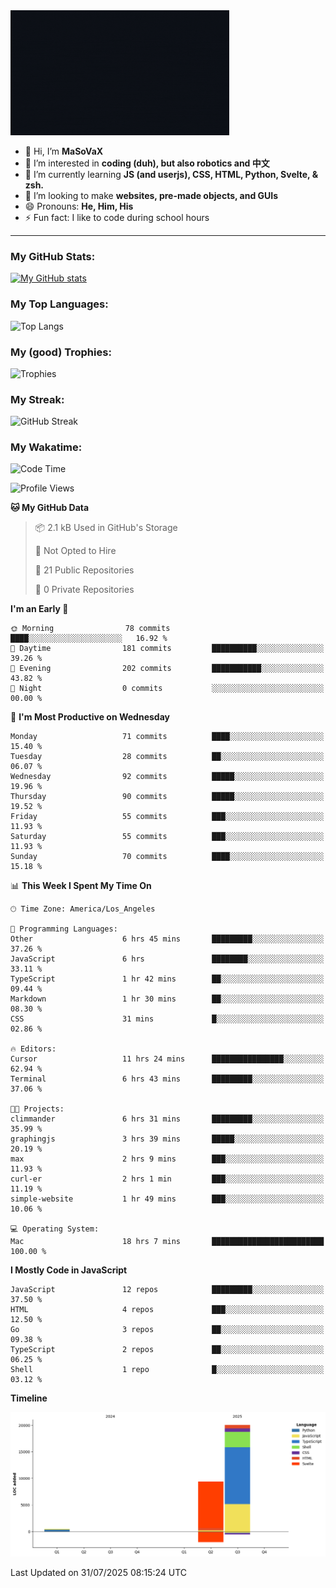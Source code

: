 <img src="profile-up.gif" alt="Profile Up" width="350px" height="200px">

- 👋 Hi, I’m **MaSoVaX**
- 👀 I’m interested in **coding (duh), but also robotics and 中文**
- 🌱 I’m currently learning **JS (and userjs), CSS, HTML, Python, Svelte, & zsh.**
- 💞️ I’m looking to make **websites, pre-made objects, and GUIs**
- 😄 Pronouns: **He, Him, His**
- ⚡ Fun fact: I like to code during school hours
  
---

### My GitHub Stats:
[![My GitHub stats](https://github-readme-stats.vercel.app/api?username=genzrizzcode&show_icons=true&theme=github_dark&hide_border=true&show=discussions_started,discussions_answered&rank_icon=percentile)](https://github.com/genZrizzCode)

### My Top Languages:
![Top Langs](https://github-readme-stats.vercel.app/api/top-langs/?username=genzrizzcode&langs_count=15&show_icons=true&theme=github_dark&hide_border=true&layout=compact)

### My (good) Trophies:
![Trophies](https://github-profile-trophy.vercel.app/?username=genzrizzcode&rank=SECRET,SSS,SS,S,AAA,AA,A,B&theme=matrix&column=3&margin-w=10&margin-h=10)

### My Streak:
![GitHub Streak](https://streak-stats.demolab.com?user=genZrizzCode&theme=highcontrast&border_radius=25&date_format=M%20j%5B%2C%20Y%5D&card_width=525&stroke=EB5454)

### My Wakatime:
<!--START_SECTION:waka-->
![Code Time](http://img.shields.io/badge/Code%20Time-30%20hrs%203%20mins-blue)

![Profile Views](http://img.shields.io/badge/Profile%20Views-138-blue)

**🐱 My GitHub Data** 

> 📦 2.1 kB Used in GitHub's Storage 
 > 
> 🚫 Not Opted to Hire
 > 
> 📜 21 Public Repositories 
 > 
> 🔑 0 Private Repositories 
 > 
**I'm an Early 🐤** 

```text
🌞 Morning                78 commits          ████░░░░░░░░░░░░░░░░░░░░░   16.92 % 
🌆 Daytime                181 commits         ██████████░░░░░░░░░░░░░░░   39.26 % 
🌃 Evening                202 commits         ███████████░░░░░░░░░░░░░░   43.82 % 
🌙 Night                  0 commits           ░░░░░░░░░░░░░░░░░░░░░░░░░   00.00 % 
```
📅 **I'm Most Productive on Wednesday** 

```text
Monday                   71 commits          ████░░░░░░░░░░░░░░░░░░░░░   15.40 % 
Tuesday                  28 commits          ██░░░░░░░░░░░░░░░░░░░░░░░   06.07 % 
Wednesday                92 commits          █████░░░░░░░░░░░░░░░░░░░░   19.96 % 
Thursday                 90 commits          █████░░░░░░░░░░░░░░░░░░░░   19.52 % 
Friday                   55 commits          ███░░░░░░░░░░░░░░░░░░░░░░   11.93 % 
Saturday                 55 commits          ███░░░░░░░░░░░░░░░░░░░░░░   11.93 % 
Sunday                   70 commits          ████░░░░░░░░░░░░░░░░░░░░░   15.18 % 
```


📊 **This Week I Spent My Time On** 

```text
🕑︎ Time Zone: America/Los_Angeles

💬 Programming Languages: 
Other                    6 hrs 45 mins       █████████░░░░░░░░░░░░░░░░   37.26 % 
JavaScript               6 hrs               ████████░░░░░░░░░░░░░░░░░   33.11 % 
TypeScript               1 hr 42 mins        ██░░░░░░░░░░░░░░░░░░░░░░░   09.44 % 
Markdown                 1 hr 30 mins        ██░░░░░░░░░░░░░░░░░░░░░░░   08.30 % 
CSS                      31 mins             █░░░░░░░░░░░░░░░░░░░░░░░░   02.86 % 

🔥 Editors: 
Cursor                   11 hrs 24 mins      ████████████████░░░░░░░░░   62.94 % 
Terminal                 6 hrs 43 mins       █████████░░░░░░░░░░░░░░░░   37.06 % 

🐱‍💻 Projects: 
climmander               6 hrs 31 mins       █████████░░░░░░░░░░░░░░░░   35.99 % 
graphingjs               3 hrs 39 mins       █████░░░░░░░░░░░░░░░░░░░░   20.19 % 
max                      2 hrs 9 mins        ███░░░░░░░░░░░░░░░░░░░░░░   11.93 % 
curl-er                  2 hrs 1 min         ███░░░░░░░░░░░░░░░░░░░░░░   11.19 % 
simple-website           1 hr 49 mins        ███░░░░░░░░░░░░░░░░░░░░░░   10.06 % 

💻 Operating System: 
Mac                      18 hrs 7 mins       █████████████████████████   100.00 % 
```

**I Mostly Code in JavaScript** 

```text
JavaScript               12 repos            █████████░░░░░░░░░░░░░░░░   37.50 % 
HTML                     4 repos             ███░░░░░░░░░░░░░░░░░░░░░░   12.50 % 
Go                       3 repos             ██░░░░░░░░░░░░░░░░░░░░░░░   09.38 % 
TypeScript               2 repos             ██░░░░░░░░░░░░░░░░░░░░░░░   06.25 % 
Shell                    1 repo              █░░░░░░░░░░░░░░░░░░░░░░░░   03.12 % 
```



**Timeline**

![Lines of Code chart](https://raw.githubusercontent.com/genZrizzCode/genZrizzCode/main/assets/bar_graph.png)


 Last Updated on 31/07/2025 08:15:24 UTC
<!--END_SECTION:waka-->
